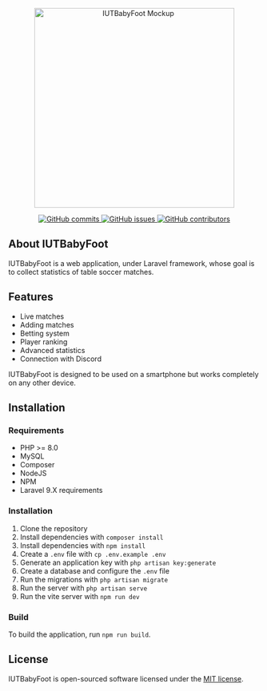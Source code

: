 <p align="center"><a href="https://babyiut.fr" target="_blank"><img src="https://i.ibb.co/kqf5tL6/Mockup.png" width="400" alt="IUTBabyFoot Mockup"></a></p>

<p align="center">
    <a href="https://GitHub.com/FragDev/IUTBabyFoot/commit/">
        <img src="https://badgen.net/github/commits/FragDev/IUTBabyFoot" alt="GitHub commits">
    </a>
    <a href="https://GitHub.com/FragDev/IUTBabyFoot/issues/">
        <img src="https://badgen.net/github/issues/FragDev/IUTBabyFoot/" alt="GitHub issues">
    </a>
    <a href="https://GitHub.com/FragDev/IUTBabyFoot/graphs/contributors/">
        <img src="https://badgen.net/github/contributors/FragDev/IUTBabyFoot" alt="GitHub contributors">
    </a>
</p>

## About IUTBabyFoot

IUTBabyFoot is a web application, under Laravel framework, whose goal is to collect statistics of table soccer matches.

## Features

-   Live matches
-   Adding matches
-   Betting system
-   Player ranking
-   Advanced statistics
-   Connection with Discord

IUTBabyFoot is designed to be used on a smartphone but works completely on any other device.

## Installation

### Requirements

-   PHP >= 8.0
-   MySQL
-   Composer
-   NodeJS
-   NPM
-   Laravel 9.X requirements

### Installation

1. Clone the repository
2. Install dependencies with `composer install`
3. Install dependencies with `npm install`
4. Create a `.env` file with `cp .env.example .env`
5. Generate an application key with `php artisan key:generate`
6. Create a database and configure the `.env` file
7. Run the migrations with `php artisan migrate`
8. Run the server with `php artisan serve`
9. Run the vite server with `npm run dev`

### Build

To build the application, run `npm run build`.

## License

IUTBabyFoot is open-sourced software licensed under the [MIT license](https://opensource.org/licenses/MIT).
